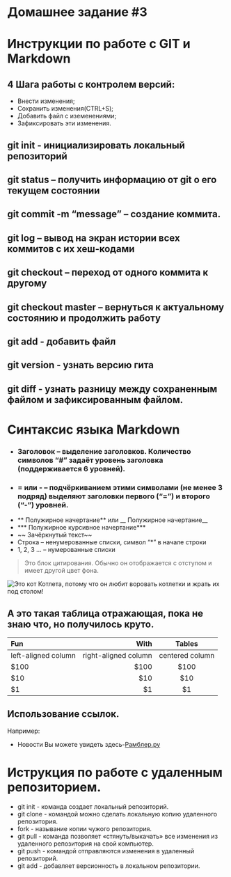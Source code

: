 # Домашнее задание #3
# Инструкции по работе с GIT и Markdown
## 4 Шага работы с контролем версий:
* Внести изменения;
* Сохранить изменения(CTRL+S);
* Добавить файл с иземенениями;
* Зафиксировать эти изменения.
## git init - инициализировать локальный репозиторий
## git status – получить информацию от git о его текущем состоянии
## git commit -m “message” – создание коммита.
## git log – вывод на экран истории всех коммитов с их хеш-кодами
## git checkout – переход от одного коммита к другому
## git checkout master – вернуться к актуальному состоянию и продолжить работу
## git add - добавить файл
## git version - узнать версию гита
## git diff - узнать разницу между сохраненным файлом и зафиксированным файлом.
# Синтаксис языка Markdown
* ### Заголовок – выделение заголовков. Количество символов “#” задаёт уровень заголовка (поддерживается 6 уровней).
* ### = или - – подчёркиванием этими символами (не менее 3 подряд) выделяют заголовки первого (“=”) и второго (“-”) уровней.
* ** Полужирное начертание** или __ Полужирное начертание__
* *** Полужирное курсивное начертание***
* ~~ Зачёркнутый текст~~
* Строка – ненумерованные списки, символ “*” в начале строки
* 1, 2, 3 … – нумерованные списки
>Это блок цитирования. Обычно он отображается с отступом и имеет другой цвет фона.

![Это кот Котлета, потому что он любит воровать котлетки и жрать их под столом!](image\kotleta.jpg)

## А это такая таблица отражающая, пока не знаю что, но получилось круто.
| Fun                  | With                 | Tables          |
| :------------------- | -------------------: |:---------------:|
| left-aligned column  | right-aligned column | centered column |
| $100                 | $100                 | $100            |
| $10                  | $10                  | $10             |
| $1                   | $1                   | $1              |

## Использование ссылок.
Например: 
* Новости Вы можете увидеть здесь-[Рамблер.ру](https://www.rambler.ru/)
# Иструкция по работе с удаленным репозиторием.
* git init - команда создает локальный
репозиторий.
* git clone - командой можно сделать локальную
копию удаленного репозитория.
* fork - называние копии чужого репозитория.
* git pull - команда позволяет «стянуть/выкачать» все изменения из
удаленного репозитория на свой компьютер.
* git push - командой отправляются изменения в
удаленный репозиторий.
* git add - добавляет версионность в локальном репозитории.

